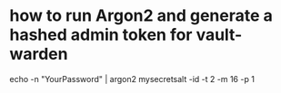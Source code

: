 
# how to run Argon2 and generate a hashed admin token for vault-warden
echo -n "YourPassword" | argon2 mysecretsalt -id -t 2 -m 16 -p 1

